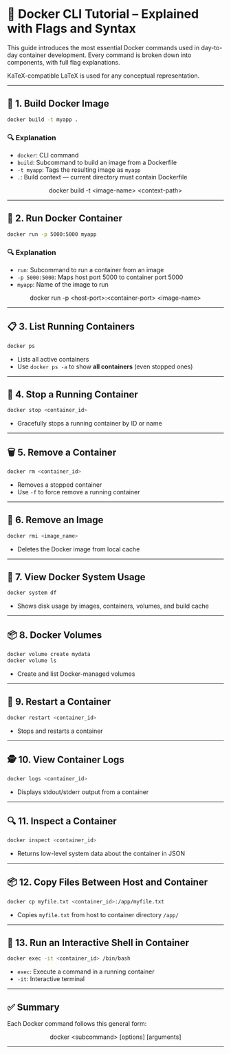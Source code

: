# 🐳 Docker CLI Tutorial – Explained with Flags and Syntax

This guide introduces the most essential Docker commands used in day-to-day container development. Every command is broken down into components, with full flag explanations.

KaTeX-compatible LaTeX is used for any conceptual representation.

---

## 🚧 1. Build Docker Image

```bash
docker build -t myapp .
```

### 🔍 Explanation

- `docker`: CLI command
- `build`: Subcommand to build an image from a Dockerfile
- `-t myapp`: Tags the resulting image as `myapp`
- `.`: Build context — current directory must contain Dockerfile

$$
\text{docker build -t <image-name> <context-path>}
$$

---

## 🚀 2. Run Docker Container

```bash
docker run -p 5000:5000 myapp
```

### 🔍 Explanation

- `run`: Subcommand to run a container from an image
- `-p 5000:5000`: Maps host port 5000 to container port 5000
- `myapp`: Name of the image to run

$$
\text{docker run -p <host-port>:<container-port> <image-name>}
$$

---

## 📋 3. List Running Containers

```bash
docker ps
```

- Lists all active containers
- Use `docker ps -a` to show **all containers** (even stopped ones)

---

## 🛑 4. Stop a Running Container

```bash
docker stop <container_id>
```

- Gracefully stops a running container by ID or name

---

## 🗑️ 5. Remove a Container

```bash
docker rm <container_id>
```

- Removes a stopped container
- Use `-f` to force remove a running container

---

## 🧼 6. Remove an Image

```bash
docker rmi <image_name>
```

- Deletes the Docker image from local cache

---

## 🧰 7. View Docker System Usage

```bash
docker system df
```

- Shows disk usage by images, containers, volumes, and build cache

---

## 📦 8. Docker Volumes

```bash
docker volume create mydata
docker volume ls
```

- Create and list Docker-managed volumes

---

## 🔁 9. Restart a Container

```bash
docker restart <container_id>
```

- Stops and restarts a container

---

## 🕵️ 10. View Container Logs

```bash
docker logs <container_id>
```

- Displays stdout/stderr output from a container

---

## 🔍 11. Inspect a Container

```bash
docker inspect <container_id>
```

- Returns low-level system data about the container in JSON

---

## 📦 12. Copy Files Between Host and Container

```bash
docker cp myfile.txt <container_id>:/app/myfile.txt
```

- Copies `myfile.txt` from host to container directory `/app/`

---

## 🧪 13. Run an Interactive Shell in Container

```bash
docker exec -it <container_id> /bin/bash
```

- `exec`: Execute a command in a running container
- `-it`: Interactive terminal

---

## ✅ Summary

Each Docker command follows this general form:

$$
\text{docker <subcommand> [options] [arguments]}
$$

---